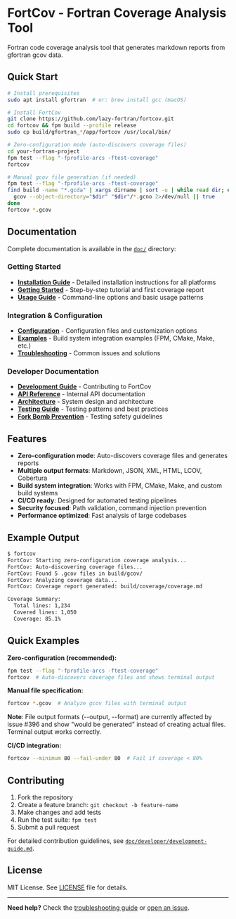 # FortCov - Fortran Coverage Analysis Tool

Fortran code coverage analysis tool that generates markdown reports from gfortran gcov data.

## Quick Start

```bash
# Install prerequisites 
sudo apt install gfortran  # or: brew install gcc (macOS)

# Install FortCov
git clone https://github.com/lazy-fortran/fortcov.git
cd fortcov && fpm build --profile release
sudo cp build/gfortran_*/app/fortcov /usr/local/bin/

# Zero-configuration mode (auto-discovers coverage files)
cd your-fortran-project
fpm test --flag "-fprofile-arcs -ftest-coverage"
fortcov

# Manual gcov file generation (if needed)
fpm test --flag "-fprofile-arcs -ftest-coverage"
find build -name "*.gcda" | xargs dirname | sort -u | while read dir; do
  gcov --object-directory="$dir" "$dir"/*.gcno 2>/dev/null || true
done
fortcov *.gcov
```

## Documentation

Complete documentation is available in the [`doc/`](doc/) directory:

### Getting Started
- **[Installation Guide](doc/user/installation.md)** - Detailed installation instructions for all platforms
- **[Getting Started](doc/user/getting-started.md)** - Step-by-step tutorial and first coverage report
- **[Usage Guide](doc/user/usage-guide.md)** - Command-line options and basic usage patterns

### Integration & Configuration
- **[Configuration](doc/user/configuration.md)** - Configuration files and customization options
- **[Examples](doc/user/examples.md)** - Build system integration examples (FPM, CMake, Make, etc.)
- **[Troubleshooting](doc/user/troubleshooting.md)** - Common issues and solutions

### Developer Documentation
- **[Development Guide](doc/developer/development-guide.md)** - Contributing to FortCov
- **[API Reference](doc/developer/api-reference.md)** - Internal API documentation
- **[Architecture](doc/developer/architecture.md)** - System design and architecture
- **[Testing Guide](doc/developer/testing.md)** - Testing patterns and best practices
- **[Fork Bomb Prevention](doc/developer/fork-bomb-prevention.md)** - Testing safety guidelines

## Features

- **Zero-configuration mode**: Auto-discovers coverage files and generates reports
- **Multiple output formats**: Markdown, JSON, XML, HTML, LCOV, Cobertura
- **Build system integration**: Works with FPM, CMake, Make, and custom build systems  
- **CI/CD ready**: Designed for automated testing pipelines
- **Security focused**: Path validation, command injection prevention
- **Performance optimized**: Fast analysis of large codebases

## Example Output

```bash
$ fortcov
FortCov: Starting zero-configuration coverage analysis...
FortCov: Auto-discovering coverage files...
FortCov: Found 5 .gcov files in build/gcov/
FortCov: Analyzing coverage data...
FortCov: Coverage report generated: build/coverage/coverage.md

Coverage Summary:
  Total lines: 1,234
  Covered lines: 1,050
  Coverage: 85.1%
```

## Quick Examples

**Zero-configuration (recommended):**
```bash
fpm test --flag "-fprofile-arcs -ftest-coverage"
fortcov  # Auto-discovers coverage files and shows terminal output
```

**Manual file specification:**
```bash
fortcov *.gcov  # Analyze gcov files with terminal output
```

**Note**: File output formats (--output, --format) are currently affected by issue #396 and show "would be generated" instead of creating actual files. Terminal output works correctly.

**CI/CD integration:**
```bash
fortcov --minimum 80 --fail-under 80  # Fail if coverage < 80%
```

## Contributing

1. Fork the repository
2. Create a feature branch: `git checkout -b feature-name`
3. Make changes and add tests
4. Run the test suite: `fpm test`
5. Submit a pull request

For detailed contribution guidelines, see [`doc/developer/development-guide.md`](doc/developer/development-guide.md).

## License

MIT License. See [LICENSE](LICENSE) file for details.

---

**Need help?** Check the [troubleshooting guide](doc/user/troubleshooting.md) or [open an issue](https://github.com/lazy-fortran/fortcov/issues).